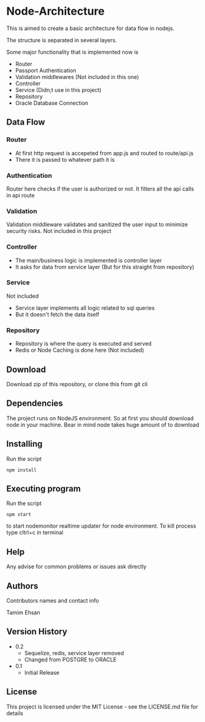 # Node-Architecture

This is aimed to create a basic architecture for data flow in nodejs.

The structure is separated in several layers.

Some major functionality that is implemented now is

- Router
- Passport Authentication
- Validation middlewares (Not included in this one)
- Controller
- Service (Didn;t use in this project)
- Repository 
- Oracle Database Connection


## Data Flow

### Router

- At first http request is accepeted from app.js and routed to route/api.js
- There it is passed to whatever path it is

### Authentication
Router here checks if the user is authorized or not. It filters all the api calls in api route

### Validation
Validation middleware validates and sanitized the user input to minimize security risks. Not included in this project

### Controller

- The main/business logic is implemented is controller layer
- It asks for data from service layer (But for this straight from repository)

### Service
Not included
- Service layer implements all logic related to sql queries
- But it doesn't fetch the data itself

### Repository
- Repository is where the query is executed and served
- Redis or Node Caching is done here (Not included)



## Download

Download zip of this repository, or clone this from git cli

## Dependencies

The project runs on NodeJS environment. So at first you should download node in your machine. Bear in mind node takes huge amount of to download

## Installing

Run the script

```
npm install
```

## Executing program

Run the script 
```
npm start
```
to start nodemonitor realtime updater for node environment.
To kill process type cltrl+c in terminal

## Help

Any advise for common problems or issues ask directly

## Authors

Contributors names and contact info

Tamim Ehsan

## Version History

* 0.2
    *  Sequelize, redis, service layer removed
    * Changed from POSTGRE to ORACLE
* 0.1
    * Initial Release 

## License

This project is licensed under the MIT License - see the LICENSE.md file for details